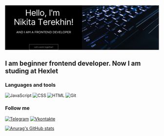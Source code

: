 ![Header](https://github.com/Nikitereh/Nikitereh/blob/main/assets/header.png)

## I am beginner frontend developer. Now I am studing at Hexlet

### Languages and tools
![JavaScript](https://img.shields.io/badge/-JavaScript-brightgreen)
![CSS](https://img.shields.io/badge/-CSS-brightgreen)
![HTML](https://img.shields.io/badge/-HTML-brightgreen)
![Git](https://img.shields.io/badge/-Git-brightgreen)
### Follow me
[![Telegram](https://img.shields.io/badge/-Telegram-090909?style=for-the-badge&logo=telegram&logoColor=27A0D9)](https://t.me/nikitereh)
[![Vkontakte](https://img.shields.io/badge/-Vkontakte-090909?style=for-the-badge&logo=Vk&logoColor=4F7DB3)](https://https://vk.com/terekhinn)

[![Anurag's GitHub stats](https://github-readme-stats.vercel.app/api?username=Nikitereh&show_icons=true&theme=dark)](https://github.com/anuraghazra/github-readme-stats)